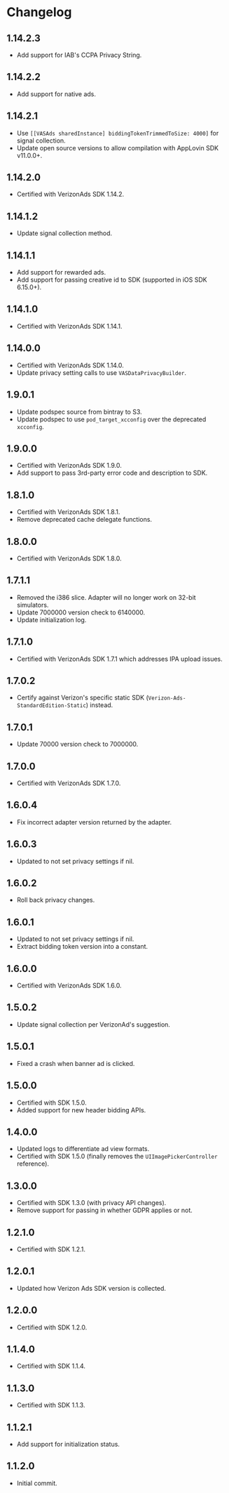 # Changelog

## 1.14.2.3
* Add support for IAB's CCPA Privacy String.

## 1.14.2.2
* Add support for native ads.

## 1.14.2.1
* Use `[[VASAds sharedInstance] biddingTokenTrimmedToSize: 4000]` for signal collection.
* Update open source versions to allow compilation with AppLovin SDK v11.0.0+.

## 1.14.2.0
* Certified with VerizonAds SDK 1.14.2.

## 1.14.1.2
* Update signal collection method.

## 1.14.1.1
* Add support for rewarded ads.
* Add support for passing creative id to SDK (supported in iOS SDK 6.15.0+).

## 1.14.1.0
* Certified with VerizonAds SDK 1.14.1.

## 1.14.0.0
* Certified with VerizonAds SDK 1.14.0.
* Update privacy setting calls to use `VASDataPrivacyBuilder`.

## 1.9.0.1
* Update podspec source from bintray to S3.
* Update podspec to use `pod_target_xcconfig` over the deprecated `xcconfig`.

## 1.9.0.0
* Certified with VerizonAds SDK 1.9.0.
* Add support to pass 3rd-party error code and description to SDK.

## 1.8.1.0
* Certified with VerizonAds SDK 1.8.1.
* Remove deprecated cache delegate functions.

## 1.8.0.0
* Certified with VerizonAds SDK 1.8.0.

## 1.7.1.1
* Removed the i386 slice. Adapter will no longer work on 32-bit simulators.
* Update 7000000 version check to 6140000.
* Update initialization log.

## 1.7.1.0
* Certified with VerizonAds SDK 1.7.1 which addresses IPA upload issues.

## 1.7.0.2
* Certify against Verizon's specific static SDK (`Verizon-Ads-StandardEdition-Static`) instead.  

## 1.7.0.1
* Update 70000 version check to 7000000.

## 1.7.0.0
* Certified with VerizonAds SDK 1.7.0.

## 1.6.0.4
* Fix incorrect adapter version returned by the adapter.

## 1.6.0.3
* Updated to not set privacy settings if nil.

## 1.6.0.2
* Roll back privacy changes.

## 1.6.0.1
* Updated to not set privacy settings if nil.
* Extract bidding token version into a constant.

## 1.6.0.0
* Certified with VerizonAds SDK 1.6.0.

## 1.5.0.2
* Update signal collection per VerizonAd's suggestion.

## 1.5.0.1
* Fixed a crash when banner ad is clicked.

## 1.5.0.0
* Certified with SDK 1.5.0.
* Added support for new header bidding APIs.

## 1.4.0.0
* Updated logs to differentiate ad view formats.
* Certified with SDK 1.5.0 (finally removes the `UIImagePickerController` reference).

## 1.3.0.0
* Certified with SDK 1.3.0 (with privacy API changes).
* Remove support for passing in whether GDPR applies or not.

## 1.2.1.0
* Certified with SDK 1.2.1.

## 1.2.0.1
* Updated how Verizon Ads SDK version is collected.

## 1.2.0.0
* Certified with SDK 1.2.0.

## 1.1.4.0
* Certified with SDK 1.1.4.

## 1.1.3.0
* Certified with SDK 1.1.3.

## 1.1.2.1
* Add support for initialization status.

## 1.1.2.0
* Initial commit.
